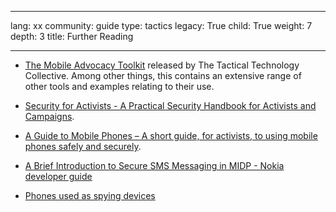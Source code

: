 

---

lang: xx
community: guide
type: tactics
legacy: True
child: True
weight: 7
depth: 3
title: Further Reading

---

* [The Mobile Advocacy Toolkit](http://mobiles.tacticaltech.org) released by The Tactical Technology Collective. Among other things, this contains an extensive range of other tools and examples relating to their use. 

* [Security for Activists - A Practical Security Handbook for Activists and Campaigns](http://www.activistsecurity.org/).

* [A Guide to Mobile Phones – A short guide, for activists, to using mobile phones safely and securely](http://www.freebeagles.org/articles/mobile_phones.html).

* [A Brief Introduction to Secure SMS Messaging in MIDP - Nokia developer guide](http://sw.nokia.com/id/5274b81c-12d0-43bb-8d89-26f6a1ae111f/A_Brief_Introduction_to_Secure_SMS_Messaging_in_MIDP_en.pdf)

* [Phones used as spying devices](http://www.mysecured.com/?p=127)


